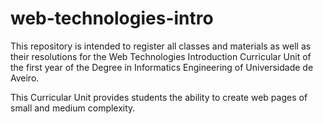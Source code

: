 # web-technologies-intro

This repository is intended to register all classes and materials as well as their resolutions for the Web Technologies Introduction Curricular Unit of the first year of the Degree in Informatics Engineering of Universidade de Aveiro.

This Curricular Unit provides students the ability to create web pages of small and medium complexity.
